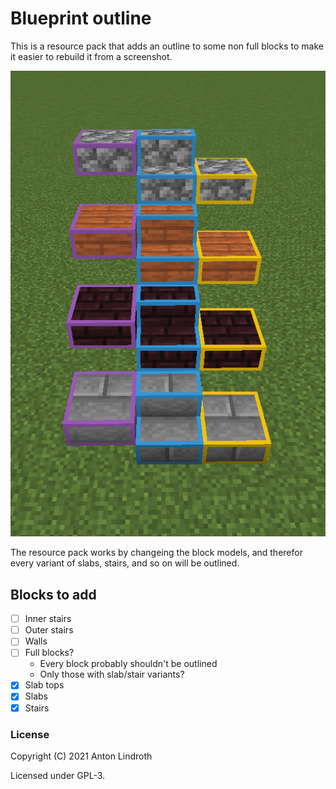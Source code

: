 # Blueprint outline

This is a resource pack that adds an outline to some non full blocks to make it easier to rebuild it from a screenshot.

![Blocks with outline](/other/outline-demo.png)

The resource pack works by changeing the block models, and therefor every variant of slabs, stairs, and so on will be outlined.

## Blocks to add
- [ ] Inner stairs
- [ ] Outer stairs
- [ ] Walls
- [ ] Full blocks?
	- Every block probably shouldn't be outlined
	- Only those with slab/stair variants?
- [x] Slab tops
- [x] Slabs
- [x] Stairs

### License
Copyright (C) 2021 Anton Lindroth

Licensed under GPL-3.